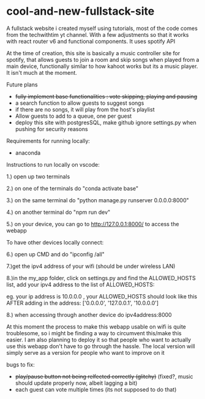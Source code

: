 # cool-and-new-fullstack-site
 A fullstack website i created myself using tutorials, most of the code comes from the techwithtim yt channel. With a few adjustments so that it works with react router v6 and functional components.
 It uses spotify API

 At the time of creation, this site is basically a music controller site for spotify, that allows guests to join a room and skip songs when played from a main device, functionally similar to how kahoot works but its a music player. It isn't much at the moment.

Future plans
- ~~fully implement base functionalities : vote skipping, playing and pausing~~
- a search function to allow guests to suggest songs
- if there are no songs, it will play from the host's playlist
- Allow guests to add to a queue, one per guest
- deploy this site with postgresSQL, make github ignore settings.py when pushing for security reasons

 Requirements for running locally:
 - anaconda

 Instructions to run locally on vscode:
 
 1.) open up two terminals
 
 2.) on one of the terminals do "conda activate base"
 
 3.) on the same terminal do "python manage.py runserver 0.0.0.0:8000"

 4.) on another terminal do "npm run dev"
 
 5.) on your device, you can go to http://127.0.0.1:8000/ to access the webapp

 To have other devices locally connect:
 
 6.) open up CMD and do "ipconfig /all"
 
 7.)get the ipv4 address of your wifi (should be under wireless LAN)

 8.)in the my_app folder, click on settings.py and find the ALLOWED_HOSTS list, add your ipv4 address to the list of ALLOWED_HOSTS:

 eg. your ip address is 10.0.0.0 , your ALLOWED_HOSTS should look like this AFTER adding in the address: ['0.0.0.0', '127.0.0.1', '10.0.0.0']
 
 8.) when accessing through another device do ipv4address:8000

 At this moment the process to make this webapp usable on wifi is quite troublesome, so i might be finding a way to circumvent this/make this easier. 
I am also planning to deploy it so that people who want to actually use this webapp don't have to go through the hassle. The local version will simply serve as a version for
people who want to improve on it 

bugs to fix: 
- ~~play/pause button not being relfected correctly (glitchy)~~ (fixed?, music should update properly now, albeit lagging a bit)
- each guest can vote multiple times (its not supposed to do that)
 
